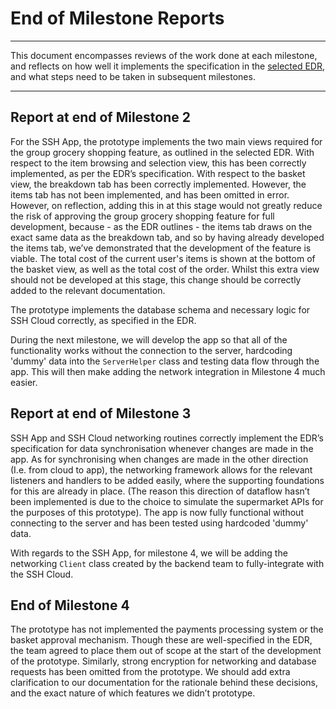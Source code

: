 # End of Milestone Reports
---
This document encompasses reviews of the work done at each milestone, and reflects on how well it implements the specification in the [selected EDR](Selected%20EDR.pdf), and what steps need to be taken in subsequent milestones.

---

## Report at end of Milestone 2
For the SSH App, the prototype implements the two main views required for the group grocery shopping feature, as outlined in the selected EDR. With respect to the item browsing and selection view, this has been correctly implemented, as per the EDR’s specification. With respect to the basket view, the breakdown tab has been correctly implemented. However, the items tab has not been implemented, and has been omitted in error. However, on reflection, adding this in at this stage would not greatly reduce the risk of approving the group grocery shopping feature for full development, because - as the EDR outlines - the items tab draws on the exact same data as the breakdown tab, and so by having already developed the items tab, we’ve demonstrated that the development of the feature is viable. The total cost of the current user's items is shown at the bottom of the basket view, as well as the total cost of the order. Whilst this extra view should not be developed at this stage, this change should be correctly added to the relevant documentation.

The prototype implements the database schema and necessary logic for SSH Cloud correctly, as specified in the EDR.

During the next milestone, we will develop the app so that all of the functionality works without the connection to the server, hardcoding 'dummy' data into the `ServerHelper` class and testing data flow through the app. This will then make adding the network integration in Milestone 4 much easier.

## Report at end of Milestone 3
SSH App and SSH Cloud networking routines correctly implement the EDR’s specification for data synchronisation whenever changes are made in the app. As for synchronising when changes are made in the other direction (I.e. from cloud to app), the networking framework allows for the relevant listeners and handlers to be added easily, where the supporting foundations for this are already in place. (The reason this direction of dataflow hasn’t been implemented is due to the choice to simulate the supermarket APIs for the purposes of this prototype). The app is now fully functional without connecting to the server and has been tested using hardcoded 'dummy' data.

With regards to the SSH App, for milestone 4, we will be adding the networking `Client` class created by the backend team to fully-integrate with the SSH Cloud.

## End of Milestone 4
The prototype has not implemented the payments processing system or the basket approval mechanism. Though these are well-specified in the EDR, the team agreed to place them out of scope at the start of the development of the prototype. 
Similarly, strong encryption for networking and database requests has been omitted from the prototype.
We should add extra clarification to our documentation for the rationale behind these decisions, and the exact nature of which features we didn’t prototype.